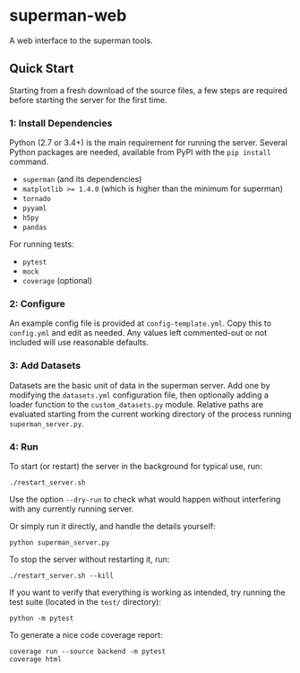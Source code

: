 # superman-web

A web interface to the superman tools.


## Quick Start

Starting from a fresh download of the source files,
a few steps are required before starting the server for the first time.

### 1: Install Dependencies

Python (2.7 or 3.4+) is the main requirement for running the server.
Several Python packages are needed, available from PyPI with the
`pip install` command.

 * `superman` (and its dependencies)
 * `matplotlib >= 1.4.0` (which is higher than the minimum for superman)
 * `tornado`
 * `pyyaml`
 * `h5py`
 * `pandas`

For running tests:

 * `pytest`
 * `mock`
 * `coverage` (optional)


### 2: Configure

An example config file is provided at `config-template.yml`.
Copy this to `config.yml` and edit as needed.
Any values left commented-out or not included will use reasonable defaults.


### 3: Add Datasets

Datasets are the basic unit of data in the superman server.
Add one by modifying the `datasets.yml` configuration file,
then optionally adding a loader function to the `custom_datasets.py` module.
Relative paths are evaluated starting from the current working directory
of the process running `superman_server.py`.


### 4: Run

To start (or restart) the server in the background for typical use, run:

    ./restart_server.sh

Use the option `--dry-run` to check what would happen without interfering
with any currently running server.

Or simply run it directly, and handle the details yourself:

    python superman_server.py

To stop the server without restarting it, run:

    ./restart_server.sh --kill

If you want to verify that everything is working as intended,
try running the test suite (located in the `test/` directory):

    python -m pytest

To generate a nice code coverage report:

    coverage run --source backend -m pytest
    coverage html
